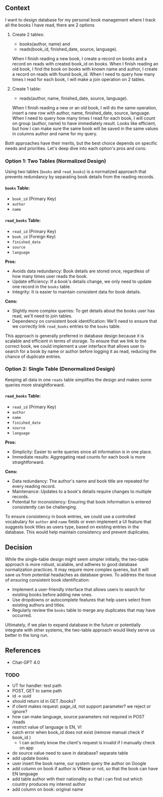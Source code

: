 ## Context 
I want to design database for my personal book management where I track all the books I have read, there are 2 options
1. Create 2 tables: 
   - books(author, name) and 
   - reads(book_id, finished_date, source, language). 
   
   When I finish reading a new book, I create a record on books and a record on reads with created book_id on books. When I finish reading an old book, I find the book on books with known name and author, I create a record on reads with found book_id. When I need to query how many times I read for each book, I will make a join operation on 2 tables.
2. Create 1 table: 
   - reads(author, name, finished_date, source, language). 

   When I finish reading a new or an old book, I will do the same operation, insert a new row with author, name, finished_date, source, language. When I need to query how many times I read for each book, I will count on group (author, name) to have immediately result. Looks like efficient, but how I can make sure the same book will be saved in the same values in columns author and name for my query.



Both approaches have their merits, but the best choice depends on specific needs and priorities. Let's deep dive into each option's pros and cons:

### Option 1: Two Tables (Normalized Design)
Using two tables (`books` and `read_books`) is a normalized approach that prevents redundancy by separating book details from the reading records.

#### `books` Table:
- `book_id` (Primary Key)
- `author`
- `name`

#### `read_books` Table:
- `read_id` (Primary Key)
- `book_id` (Foreign Key)
- `finished_date`
- `source`
- `language`

**Pros:**
- Avoids data redundancy: Book details are stored once, regardless of how many times user reads the book.
- Update efficiency: If a book's details change, we only need to update one record in the `books` table.
- Integrity: It is easier to maintain consistent data for book details.

**Cons:**
- Slightly more complex queries: To get details about the books user has read, we'll need to join tables.
- Dependency on consistent book identification: We'll need to ensure that we correctly link `read_books` entries to the `books` table.

This approach is generally preferred in database design because it is scalable and efficient in terms of storage. To ensure that we link to the correct book, we could implement a user interface that allows user to search for a book by name or author before logging it as read, reducing the chance of duplicate entries.

### Option 2: Single Table (Denormalized Design)
Keeping all data in one `reads` table simplifies the design and makes some queries more straightforward.

#### `read_books` Table:
- `read_id` (Primary Key)
- `author`
- `name`
- `finished_date`
- `source`
- `language`

**Pros:**
- Simplicity: Easier to write queries since all information is in one place.
- Immediate results: Aggregating read counts for each book is more straightforward.

**Cons:**
- Data redundancy: The author's name and book title are repeated for every reading record.
- Maintenance: Updates to a book's details require changes to multiple records.
- Potential for inconsistency: Ensuring that book information is entered consistently can be challenging.

To ensure consistency in book entries, we could use a controlled vocabulary for `author` and `name` fields or even implement a UI feature that suggests book titles as users type, based on existing entries in the database. This would help maintain consistency and prevent duplicates.

## Decision
While the single-table design might seem simpler initially, the two-table approach is more robust, scalable, and adheres to good database normalization practices. It may require more complex queries, but it will save us from potential headaches as database grows. To address the issue of ensuring consistent book identification:

- Implement a user-friendly interface that allows users to search for existing books before adding new ones.
- Use dropdowns or autocomplete features that help users select from existing authors and titles.
- Regularly review the `books` table to merge any duplicates that may have occurred.

Ultimately, if we plan to expand database in the future or potentially integrate with other systems, the two-table approach would likely serve us better in the long run.

## References
- Chat-GPT 4.0


### TODO
- UT for handler: test path
- POST, GET to same path
- id -> uuid
- should return id in GET /books?
- if client makes request: page_id, not support parameter? we reject or ignore?
- how can make language, source parameters not required in POST /reads
- restrict value of language is EN, VI
- catch error when book_id does not exist (remove manual check if book_id )
   - I can actively know the client's request is invalid if I manually check on app
- do source value need to save in database? separate table
- add update books
- user insert the book name, our system query the author on Google
- add column on book if author is VNese or not, so that the book can have EN language
- add table author with their nationality so that i can find out which country produces my interest author
- add column on book: original name 